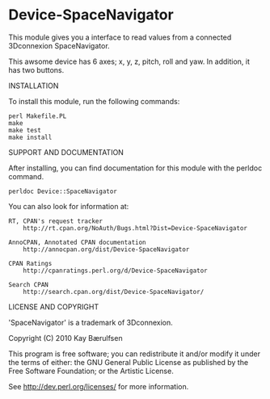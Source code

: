Device-SpaceNavigator
=====================

This module gives you a interface to read values from a connected
3Dconnexion SpaceNavigator.

This awsome device has 6 axes;
    x, y, z, pitch, roll and yaw. In addition, it has two buttons.

INSTALLATION

To install this module, run the following commands:

	perl Makefile.PL
	make
	make test
	make install

SUPPORT AND DOCUMENTATION

After installing, you can find documentation for this module with the
perldoc command.

    perldoc Device::SpaceNavigator

You can also look for information at:

    RT, CPAN's request tracker
        http://rt.cpan.org/NoAuth/Bugs.html?Dist=Device-SpaceNavigator

    AnnoCPAN, Annotated CPAN documentation
        http://annocpan.org/dist/Device-SpaceNavigator

    CPAN Ratings
        http://cpanratings.perl.org/d/Device-SpaceNavigator

    Search CPAN
        http://search.cpan.org/dist/Device-SpaceNavigator/


LICENSE AND COPYRIGHT

'SpaceNavigator' is a trademark of 3Dconnexion.

Copyright (C) 2010 Kay Bærulfsen

This program is free software; you can redistribute it and/or modify it
under the terms of either: the GNU General Public License as published
by the Free Software Foundation; or the Artistic License.

See http://dev.perl.org/licenses/ for more information.

